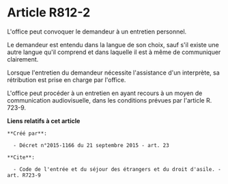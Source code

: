 # Article R812-2

L'office peut convoquer le demandeur à un entretien personnel. 

Le demandeur est entendu dans la langue de son choix, sauf s'il existe une autre langue qu'il comprend et dans laquelle il
est à même de communiquer clairement. 

Lorsque l'entretien du demandeur nécessite l'assistance d'un interprète, sa rétribution est prise en charge par l'office. 

L'office peut procéder à un entretien en ayant recours à un moyen de communication audiovisuelle, dans les conditions prévues
par l'article R. 723-9.

**Liens relatifs à cet article**

	**Créé par**:

	  - Décret n°2015-1166 du 21 septembre 2015 - art. 23

	**Cite**:

	  - Code de l'entrée et du séjour des étrangers et du droit d'asile. - art. R723-9
